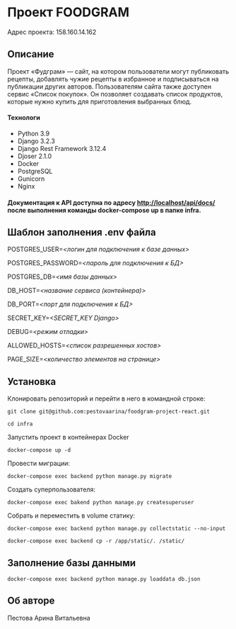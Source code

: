 # Проект FOODGRAM

Адрес проекта: 158.160.14.162

## Описание

Проект «Фудграм» — сайт, на котором пользователи могут публиковать рецепты, добавлять чужие рецепты в избранное и подписываться на публикации других авторов. Пользователям сайта также доступен сервис «Список покупок». Он позволяет создавать список продуктов, которые нужно купить для приготовления выбранных блюд.

#### Технологи

- Python 3.9
- Django 3.2.3
- Django Rest Framework 3.12.4
- Djoser 2.1.0
- Docker
- PostgreSQL
- Gunicorn
- Nginx

#### Документация к API доступна по адресу <http://localhost/api/docs/> после выполнения команды docker-compose up в папке infra.

## Шаблон заполнения .env файла

POSTGRES_USER=*<логин для подключения к базе данных>*

POSTGRES_PASSWORD=*<пароль для подключения к БД>*

POSTGRES_DB=*<имя базы данных>*

DB_HOST=*<название сервиса (контейнера)>*

DB_PORT=*<порт для подключения к БД>*

SECRET_KEY=*<SECRET_KEY Django>*

DEBUG=*<режим отладки>*

ALLOWED_HOSTS=*<список разрешенных хостов>*

PAGE_SIZE=*<количество элементов на странице>*

## Установка

Клонировать репозиторий и перейти в него в командной строке:
```
git clone git@github.com:pestovaarina/foodgram-project-react.git
```

```
cd infra
```

Запустить проект в контейнерах Docker

```
docker-compose up -d
```
Провести миграции: 

```
docker-compose exec backend python manage.py migrate
```

Создать суперпользователя:

```
docker-compose exec bakend python manage.py createsuperuser
```
Собрать и переместить в volume статику:

```
docker-compose exec backend python manage.py collectstatic --no-input
```
```
docker-compose exec backend cp -r /app/static/. /static/
```
## Заполнение базы данными

```
docker-compose exec backend python manage.py loaddata db.json 
```
## Об авторе
Пестова Арина Витальевна

